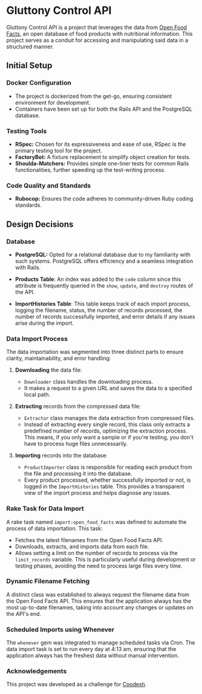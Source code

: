 # Gluttony Control API

Gluttony Control API is a project that leverages the data from [Open Food Facts](https://world.openfoodfacts.org/), an open database of food products with nutritional information. This project serves as a conduit for accessing and manipulating said data in a structured manner.

## Initial Setup

### Docker Configuration

- The project is dockerized from the get-go, ensuring consistent environment for development.
- Containers have been set up for both the Rails API and the PostgreSQL database.

### Testing Tools

- **RSpec:** Chosen for its expressiveness and ease of use, RSpec is the primary testing tool for the project.
- **FactoryBot:** A fixture replacement to simplify object creation for tests.
- **Shoulda-Matchers:** Provides simple one-liner tests for common Rails functionalities, further speeding up the test-writing process.

### Code Quality and Standards

- **Rubocop:** Ensures the code adheres to community-driven Ruby coding standards.

## Design Decisions

### Database

- **PostgreSQL:** Opted for a relational database due to my familiarity with such systems. PostgreSQL offers efficiency and a seamless integration with Rails.

- **Products Table**: An index was added to the `code` column since this attribute is frequently queried in the `show`, `update`, and `destroy` routes of the API.

- **ImportHistories Table**: This table keeps track of each import process, logging the filename, status, the number of records processed, the number of records successfully imported, and error details if any issues arise during the import.

### Data Import Process

The data importation was segmented into three distinct parts to ensure clarity, maintainability, and error handling:

1. **Downloading** the data file:

   - `Downloader` class handles the downloading process.
   - It makes a request to a given URL and saves the data to a specified local path.

2. **Extracting** records from the compressed data file:

   - `Extractor` class manages the data extraction from compressed files.
   - Instead of extracting every single record, this class only extracts a predefined number of records, optimizing the extraction process. This means, if you only want a sample or if you're testing, you don't have to process huge files unnecessarily.

3. **Importing** records into the database:

   - `ProductImporter` class is responsible for reading each product from the file and processing it into the database.
   - Every product processed, whether successfully imported or not, is logged in the `ImportHistories` table. This provides a transparent view of the import process and helps diagnose any issues.

### Rake Task for Data Import

A rake task named `import:open_food_facts` was defined to automate the process of data importation. This task:

- Fetches the latest filenames from the Open Food Facts API.
- Downloads, extracts, and imports data from each file.
- Allows setting a limit on the number of records to process via the `limit_records` variable. This is particularly useful during development or testing phases, avoiding the need to process large files every time.

### Dynamic Filename Fetching

A distinct class was established to always request the filename data from the Open Food Facts API. This ensures that the application always has the most up-to-date filenames, taking into account any changes or updates on the API's end.

### Scheduled Imports using Whenever

The `whenever` gem was integrated to manage scheduled tasks via Cron. The data import task is set to run every day at 4:13 am, ensuring that the application always has the freshest data without manual intervention.

### Acknowledgements

This project was developed as a challenge for [Coodesh](https://coodesh.com).
